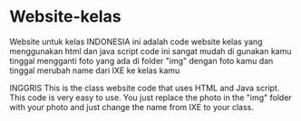 # Website-kelas
Website untuk kelas
INDONESIA 
ini adalah code website kelas yang menggunakan html dan java script code ini sangat mudah di gunakan kamu tinggal mengganti foto yang ada di folder "img" dengan foto kamu dan tinggal merubah name dari IXE ke kelas kamu

INGGRIS 
This is the class website code that uses HTML and Java script. This code is very easy to use. You just replace the photo in the "img" folder with your photo and just change the name from IXE to your class.
